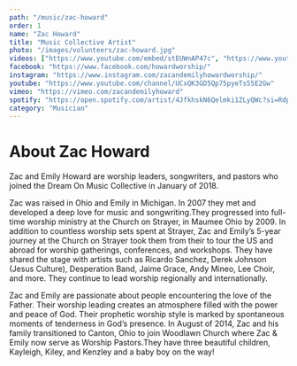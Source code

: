 ```yaml
---
path: "/music/zac-howard"
order: 1
name: "Zac Howard"
title: "Music Collective Artist"
photo: "/images/volunteers/zac-howard.jpg"
videos: ["https://www.youtube.com/embed/stEUWnAP47c", "https://www.youtube.com/embed/2Hr4oPQufXg"]
facebook: "https://www.facebook.com/howardworship/"
instagram: "https://www.instagram.com/zacandemilyhowardworship/"
youtube: "https://www.youtube.com/channel/UCxQK3GD5Qp75pyeTs55E2Gw"
vimeo: "https://vimeo.com/zacandemilyhoward"
spotify: "https://open.spotify.com/artist/4JfkhskN6Qelmki1ZLyQWc?si=RdpBSqBcQqiKZ2mECtGPsw"
category: "Musician"
---
```


# About Zac Howard

Zac and Emily Howard are worship leaders, songwriters, and pastors who joined the Dream On Music Collective in January of 2018.

Zac was raised in Ohio and Emily in Michigan. In 2007 they met and developed a deep love for music and songwriting.They progressed into full-time worship ministry at the Church on Strayer, in Maumee Ohio by 2009. In addition to countless worship sets spent at Strayer, Zac and Emily’s 5-year journey at the Church on Strayer took them from their to tour the US and abroad for worship gatherings, conferences, and workshops. They have shared the stage with artists such as Ricardo Sanchez, Derek Johnson (Jesus Culture), Desperation Band, Jaime Grace, Andy Mineo, Lee Choir, and more. They continue to lead worship regionally and internationally.


Zac and Emily are passionate about people encountering the love of the Father. Their worship leading creates an atmosphere filled with the power and peace of God. Their prophetic worship style is marked by spontaneous moments of tenderness in God’s presence. In August of 2014, Zac and his family transitioned to Canton, Ohio to join Woodlawn Church where Zac & Emily now serve as Worship Pastors.They have three beautiful children, Kayleigh, Kiley, and Kenzley and a baby boy on the way!
